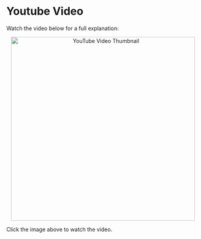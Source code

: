 # Youtube Video
Watch the video below for a full explanation:

<p align="center">
  <a href="https://www.youtube.com/watch?v=eckxkzHyeR4" target="_blank">
    <img src="https://img.youtube.com/vi/eckxkzHyeR4/0.jpg" alt="YouTube Video Thumbnail" width="480" />
  </a>
</p>

Click the image above to watch the video.

